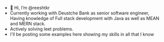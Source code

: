 - 👋 Hi, I’m @reeshtkr
- Currently working with Deustche Bank as senior software engineer, Having knowledge of Full stack development with Java as well as MEAN and MERN stack.
- Actively solving leet problems.
- I'll be posting some examples here showing my skills in all that I know

<!---
reeshtkr/reeshtkr is a ✨ special ✨ repository because its `README.md` (this file) appears on your GitHub profile.
You can click the Preview link to take a look at your changes.
--->

